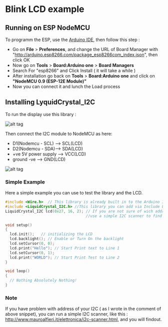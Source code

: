 # Blink LCD example

## Running on ESP NodeMCU

To programm the ESP, use the [Arduino IDE](https://www.arduino.cc/en/Main/Software), then follow this step :

* Go on **File** > **Preferences**, and change the URL of Board Manager with "http://arduino.esp8266.com/package_esp8266com_index.json", then click OK
* Now go on **Tools** > **Board:Arduino one** > **Board Managers**
* Search For "esp8266" and Click Install ( it will take a while )
* After installation go back on **Tools** > **Board:Arduino one** and click on **"NodeMCU 0.9 (ESP-12E Module)"**
* Now you can connect it and lunch the Load process

## Installing LyquidCrystal_I2C

To run the display use this library  :

![alt tag](http://www.slumberjer.com/myardu/wp-content/uploads/2016/03/library.png)

Then connect the I2C module to NodeMCU  as here:

* D1(Nodemcu - SCL) –> SCL(LCD)
* D2(Nodemcu - SDA)–> SDA(LCD)
* +ve 5V power supply –> VCC(LCD)
* ground -ve –> GND(LCD)

![alt tag](https://www.losant.com/hs-fs/hubfs/Blog/connect-lcd-nodemcu/wiring.jpg?noresize=true&t=1480964054139&width=640&name=wiring.jpg)


### Simple Example

Here a simple example you can use to test the library and the LCD.
```cpp
#include <Wire.h>  // This library is already built in to the Arduino IDE
#include <LiquidCrystal_I2C.h> //This library you can add via Include Library > Manage Library >
LiquidCrystal_I2C lcd(0x27, 16, 2); // If you are not sure of wich address your device has ( 0x27 for me),
                                    //use a simple I2C scanner to find out ( have a look here --> http://www.mauroalfieri.it/elettronica/i2c-scanner.html)

void setup()
{
  lcd.init();   // initializing the LCD
  lcd.backlight(); // Enable or Turn On the backlight
  lcd.setCursor(0, 0);
  lcd.print("Hello"); // Start Print text to Line 1
  lcd.setCursor(0, 1);
  lcd.print("WORLD"); // Start Print Test to Line 2
}

void loop()
{
  // Nothing Absolutely Nothing!
}
```


### Note

If you have problem with address of your I2C ( as I wrote in the comment of above snippet), you can run a simple I2C
 scanner, like this : http://www.mauroalfieri.it/elettronica/i2c-scanner.html, and you will findout.


